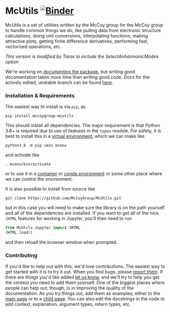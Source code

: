 # McUtils [![Binder](https://mybinder.org/badge_logo.svg)](https://mybinder.org/v2/gh/mccoygroup/binder-mcutils/master?urlpath=git-pull%3Frepo%3Dhttps%253A%252F%252Fgithub.com%252Fmccoygroup%252FMcUtils%26urlpath%3Dlab%252Ftree%252FMcUtils%252Fbinder%252Findex.ipynb%26branch%3Dmaster)

McUtils is a set of utilities written by the McCoy group for the McCoy group to handle common things we do, like pulling data from electronic structure calculations, doing unit conversions, interpolating functions, making attractive plots, getting finite difference derivatives, performing fast, vectorized operations, etc.

*This version is modified by Taras to include the SelectAnharmonicModes option*

We're working on [documenting the package](https://mccoygroup.github.io/References/Documentation/McUtils.html), but writing good documentation takes more time than writing good code.
Docs for the actively edited, unstable branch can be found [here](https://mccoygroup.github.io/McUtils).

### Installation & Requirements

The easiest way to install is via `pip`, as

```lang-shell
pip install mccoygroup-mcutils
```

This should install all dependencies. 
The major requirement is that Python 3.8+ is required due to use of features in the `types` module.
For safety, it is best to install this in a [virtual environment](https://docs.python.org/3.8/tutorial/venv.html), which we can make like

```lang-shell
python3.8 -m pip venv mcenv
```

and activate like

```lang-shell
. mcenv/bin/activate
```

or to use it in a [container](https://www.docker.com/) or [conda environment](https://docs.conda.io/projects/conda/en/latest/user-guide/tasks/manage-environments.html) or some other place where we can control the environment.

It is also possible to install from source like

```lang-shell
git clone https://github.com/McCoyGroup/McUtils.git
```

but in this case you will need to make sure the library is on the path yourself and all of the dependencies are installed.
If you want to get all of the nice `JHTML` features for working in Jupyter, you'll then need to run

```python
from McUtils.Jupyter import JHTML
JHTML.load()
```

and then reload the browser window when prompted.

### Contributing

If you'd like to help out with this, we'd love contributions.
The easiest way to get started with it is to try it out.
When you find bugs, please [report them](https://github.com/McCoyGroup/McUtils/issues/new?title=Bug%20Found:&labels=bug). 
If there are things you'd like added [let us know](https://github.com/McCoyGroup/McUtils/issues/new?title=Feature%20Request:&labels=enhancement), and we'll try to help you get the context you need to add them yourself.
One of the biggest places where people can help out, though, is in improving the quality of the documentation.
As you try things out, add them as examples, either to the [main page](https://mccoygroup.github.io/References/Documentation/McUtils.html#examples) or to a [child page](https://mccoygroup.github.io/References/Documentation/McUtils/Plots/Plots/Plot.html#examples).
You can also edit the docstrings in the code to add context, explanation, argument types, return types, etc.
